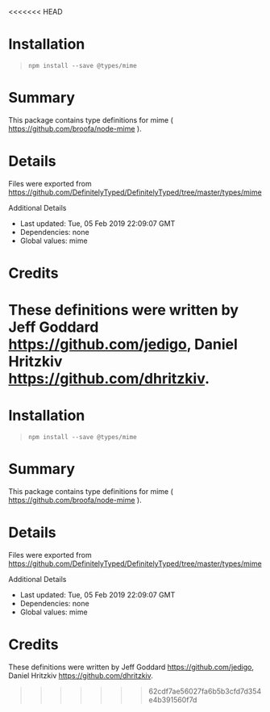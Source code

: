 <<<<<<< HEAD
# Installation
> `npm install --save @types/mime`

# Summary
This package contains type definitions for mime ( https://github.com/broofa/node-mime ).

# Details
Files were exported from https://github.com/DefinitelyTyped/DefinitelyTyped/tree/master/types/mime

Additional Details
 * Last updated: Tue, 05 Feb 2019 22:09:07 GMT
 * Dependencies: none
 * Global values: mime

# Credits
These definitions were written by Jeff Goddard <https://github.com/jedigo>, Daniel Hritzkiv <https://github.com/dhritzkiv>.
=======
# Installation
> `npm install --save @types/mime`

# Summary
This package contains type definitions for mime ( https://github.com/broofa/node-mime ).

# Details
Files were exported from https://github.com/DefinitelyTyped/DefinitelyTyped/tree/master/types/mime

Additional Details
 * Last updated: Tue, 05 Feb 2019 22:09:07 GMT
 * Dependencies: none
 * Global values: mime

# Credits
These definitions were written by Jeff Goddard <https://github.com/jedigo>, Daniel Hritzkiv <https://github.com/dhritzkiv>.
>>>>>>> 62cdf7ae56027fa6b5b3cfd7d354e4b391560f7d

